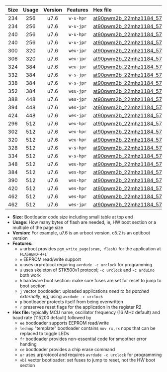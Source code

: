 |Size|Usage|Version|Features|Hex file|
|:-:|:-:|:-:|:-:|:--|
|234|256|u7.6|`w-u-hpr`|[at90pwm2b_22mhz1184_57600bps_ur.hex](https://raw.githubusercontent.com/stefanrueger/urboot/main/bootloaders/at90pwm2b/fcpu_22mhz1184/57600_bps/at90pwm2b_22mhz1184_57600bps_ur.hex)|
|234|256|u7.6|`w-u-jpr`|[at90pwm2b_22mhz1184_57600bps_ur_vbl.hex](https://raw.githubusercontent.com/stefanrueger/urboot/main/bootloaders/at90pwm2b/fcpu_22mhz1184/57600_bps/at90pwm2b_22mhz1184_57600bps_ur_vbl.hex)|
|240|256|u7.6|`w-u-hpr`|[at90pwm2b_22mhz1184_57600bps_lednop_ur.hex](https://raw.githubusercontent.com/stefanrueger/urboot/main/bootloaders/at90pwm2b/fcpu_22mhz1184/57600_bps/at90pwm2b_22mhz1184_57600bps_lednop_ur.hex)|
|240|256|u7.6|`w-u-jpr`|[at90pwm2b_22mhz1184_57600bps_lednop_ur_vbl.hex](https://raw.githubusercontent.com/stefanrueger/urboot/main/bootloaders/at90pwm2b/fcpu_22mhz1184/57600_bps/at90pwm2b_22mhz1184_57600bps_lednop_ur_vbl.hex)|
|300|320|u7.6|`weu-jpr`|[at90pwm2b_22mhz1184_57600bps_ee_ur_vbl.hex](https://raw.githubusercontent.com/stefanrueger/urboot/main/bootloaders/at90pwm2b/fcpu_22mhz1184/57600_bps/at90pwm2b_22mhz1184_57600bps_ee_ur_vbl.hex)|
|306|320|u7.6|`weu-jpr`|[at90pwm2b_22mhz1184_57600bps_ee_lednop_ur_vbl.hex](https://raw.githubusercontent.com/stefanrueger/urboot/main/bootloaders/at90pwm2b/fcpu_22mhz1184/57600_bps/at90pwm2b_22mhz1184_57600bps_ee_lednop_ur_vbl.hex)|
|324|384|u7.6|`weu-jpr`|[at90pwm2b_22mhz1184_57600bps_ee_lednop_fr_ur_vbl.hex](https://raw.githubusercontent.com/stefanrueger/urboot/main/bootloaders/at90pwm2b/fcpu_22mhz1184/57600_bps/at90pwm2b_22mhz1184_57600bps_ee_lednop_fr_ur_vbl.hex)|
|332|384|u7.6|`w-s-jpr`|[at90pwm2b_22mhz1184_57600bps_vbl.hex](https://raw.githubusercontent.com/stefanrueger/urboot/main/bootloaders/at90pwm2b/fcpu_22mhz1184/57600_bps/at90pwm2b_22mhz1184_57600bps_vbl.hex)|
|338|384|u7.6|`w-s-jpr`|[at90pwm2b_22mhz1184_57600bps_lednop_vbl.hex](https://raw.githubusercontent.com/stefanrueger/urboot/main/bootloaders/at90pwm2b/fcpu_22mhz1184/57600_bps/at90pwm2b_22mhz1184_57600bps_lednop_vbl.hex)|
|352|384|u7.6|`weu-jpr`|[at90pwm2b_22mhz1184_57600bps_ee_lednop_fr_ce_ur_vbl.hex](https://raw.githubusercontent.com/stefanrueger/urboot/main/bootloaders/at90pwm2b/fcpu_22mhz1184/57600_bps/at90pwm2b_22mhz1184_57600bps_ee_lednop_fr_ce_ur_vbl.hex)|
|388|448|u7.6|`wes-jpr`|[at90pwm2b_22mhz1184_57600bps_ee_vbl.hex](https://raw.githubusercontent.com/stefanrueger/urboot/main/bootloaders/at90pwm2b/fcpu_22mhz1184/57600_bps/at90pwm2b_22mhz1184_57600bps_ee_vbl.hex)|
|394|448|u7.6|`wes-jpr`|[at90pwm2b_22mhz1184_57600bps_ee_lednop_vbl.hex](https://raw.githubusercontent.com/stefanrueger/urboot/main/bootloaders/at90pwm2b/fcpu_22mhz1184/57600_bps/at90pwm2b_22mhz1184_57600bps_ee_lednop_vbl.hex)|
|424|448|u7.6|`wes-jpr`|[at90pwm2b_22mhz1184_57600bps_ee_lednop_fr_vbl.hex](https://raw.githubusercontent.com/stefanrueger/urboot/main/bootloaders/at90pwm2b/fcpu_22mhz1184/57600_bps/at90pwm2b_22mhz1184_57600bps_ee_lednop_fr_vbl.hex)|
|296|512|u7.6|`weu-hpr`|[at90pwm2b_22mhz1184_57600bps_ee_ur.hex](https://raw.githubusercontent.com/stefanrueger/urboot/main/bootloaders/at90pwm2b/fcpu_22mhz1184/57600_bps/at90pwm2b_22mhz1184_57600bps_ee_ur.hex)|
|302|512|u7.6|`weu-hpr`|[at90pwm2b_22mhz1184_57600bps_ee_lednop_ur.hex](https://raw.githubusercontent.com/stefanrueger/urboot/main/bootloaders/at90pwm2b/fcpu_22mhz1184/57600_bps/at90pwm2b_22mhz1184_57600bps_ee_lednop_ur.hex)|
|320|512|u7.6|`weu-hpr`|[at90pwm2b_22mhz1184_57600bps_ee_lednop_fr_ur.hex](https://raw.githubusercontent.com/stefanrueger/urboot/main/bootloaders/at90pwm2b/fcpu_22mhz1184/57600_bps/at90pwm2b_22mhz1184_57600bps_ee_lednop_fr_ur.hex)|
|328|512|u7.6|`w-s-hpr`|[at90pwm2b_22mhz1184_57600bps.hex](https://raw.githubusercontent.com/stefanrueger/urboot/main/bootloaders/at90pwm2b/fcpu_22mhz1184/57600_bps/at90pwm2b_22mhz1184_57600bps.hex)|
|334|512|u7.6|`w-s-hpr`|[at90pwm2b_22mhz1184_57600bps_lednop.hex](https://raw.githubusercontent.com/stefanrueger/urboot/main/bootloaders/at90pwm2b/fcpu_22mhz1184/57600_bps/at90pwm2b_22mhz1184_57600bps_lednop.hex)|
|348|512|u7.6|`weu-hpr`|[at90pwm2b_22mhz1184_57600bps_ee_lednop_fr_ce_ur.hex](https://raw.githubusercontent.com/stefanrueger/urboot/main/bootloaders/at90pwm2b/fcpu_22mhz1184/57600_bps/at90pwm2b_22mhz1184_57600bps_ee_lednop_fr_ce_ur.hex)|
|384|512|u7.6|`wes-hpr`|[at90pwm2b_22mhz1184_57600bps_ee.hex](https://raw.githubusercontent.com/stefanrueger/urboot/main/bootloaders/at90pwm2b/fcpu_22mhz1184/57600_bps/at90pwm2b_22mhz1184_57600bps_ee.hex)|
|390|512|u7.6|`wes-hpr`|[at90pwm2b_22mhz1184_57600bps_ee_lednop.hex](https://raw.githubusercontent.com/stefanrueger/urboot/main/bootloaders/at90pwm2b/fcpu_22mhz1184/57600_bps/at90pwm2b_22mhz1184_57600bps_ee_lednop.hex)|
|420|512|u7.6|`wes-hpr`|[at90pwm2b_22mhz1184_57600bps_ee_lednop_fr.hex](https://raw.githubusercontent.com/stefanrueger/urboot/main/bootloaders/at90pwm2b/fcpu_22mhz1184/57600_bps/at90pwm2b_22mhz1184_57600bps_ee_lednop_fr.hex)|
|462|512|u7.6|`wes-hpr`|[at90pwm2b_22mhz1184_57600bps_ee_lednop_fr_ce.hex](https://raw.githubusercontent.com/stefanrueger/urboot/main/bootloaders/at90pwm2b/fcpu_22mhz1184/57600_bps/at90pwm2b_22mhz1184_57600bps_ee_lednop_fr_ce.hex)|
|462|512|u7.6|`wes-jpr`|[at90pwm2b_22mhz1184_57600bps_ee_lednop_fr_ce_vbl.hex](https://raw.githubusercontent.com/stefanrueger/urboot/main/bootloaders/at90pwm2b/fcpu_22mhz1184/57600_bps/at90pwm2b_22mhz1184_57600bps_ee_lednop_fr_ce_vbl.hex)|

- **Size:** Bootloader code size including small table at top end
- **Usage:** How many bytes of flash are needed, ie, HW boot section or a multiple of the page size
- **Version:** For example, u7.6 is an urboot version, o5.2 is an optiboot version
- **Features:**
  + `w` urboot provides `pgm_write_page(sram, flash)` for the application at `FLASHEND-4+1`
  + `e` EEPROM read/write support
  + `u` uses urprotocol requiring `avrdude -c urclock` for programming
  + `s` uses skeleton of STK500v1 protocol; `-c urclock` and `-c arduino` both work
  + `h` hardware boot section: make sure fuses are set for reset to jump to boot section
  + `j` vector bootloader: uploaded applications *need to be patched externally*, eg, using `avrdude -c urclock`
  + `p` bootloader protects itself from being overwritten
  + `r` preserves reset flags for the application in the register R2
- **Hex file:** typically MCU name, oscillator frequency (16 MHz default) and baud rate (115200 default) followed by
  + `ee` bootloader supports EEPROM read/write
  + `lednop` "template" bootloader contains `mov rx,rx` nops that can be replaced to toggle LEDs
  + `fr` bootloader provides non-essential code for smoother error handing
  + `ce` bootloader provides a chip erase command
  + `ur` uses urprotocol and requires `avrdude -c urclock` for programming
  + `vbl` vector bootloader: set fuses to jump to reset, not the HW boot section
